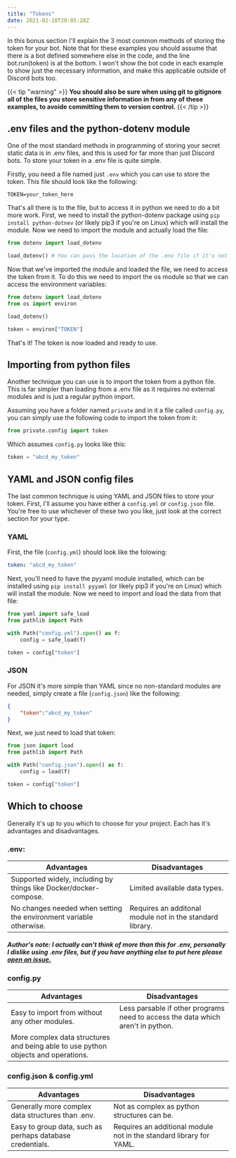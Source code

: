```yaml
---
title: "Tokens"
date: 2021-02-18T20:05:28Z
---
```


In this bonus section I'll explain the 3 most common methods of storing the token for your bot. Note that for these examples you should assume that there is a bot defined somewhere else in the code, and the line bot.run(token) is at the bottom. I won't show the bot code in each example to show just the necessary information, and make this applicable outside of Discord bots too.

{{< tip "warning" >}}
**You should also be sure when using git to gitignore all of the files you store sensitive information in from any of these examples, to avoide committing them to version control.**
{{< /tip >}}

## .env files and the python-dotenv module

One of the most standard methods in programming of storing your secret static data is in .env files, and this is used for far more than just Discord bots. To store your token in a .env file is quite simple.

Firstly, you need a file named just `.env` which you can use to store the token. This file should look like the following:

```
TOKEN=your_token_here
```

That's all there is to the file, but to access it in python we need to do a bit more work. First, we need to install the python-dotenv package using `pip install python-dotnev` (or likely pip3 if you're on Linux) which will install the module. Now we need to import the module and actually load the file:

```py
from dotenv import load_dotenv

load_dotenv() # You can pass the location of the .env file if it's not in a standard location
```

Now that we've imported the module and loaded the file, we need to access the token from it. To do this we need to import the os module so that we can access the environment variables:

```py
from dotenv import load_dotenv
from os import environ

load_dotenv()

token = environ["TOKEN"]
```

That's it! The token is now loaded and ready to use.

## Importing from python files

Another technique you can use is to import the token from a python file. This is far simpler than loading from a .env file as it requires no external modules and is just a regular python import.

Assuming you have a folder named `private` and in it a file called `config.py`, you can simply use the following code to import the token from it:

```py
from private.config import token
```

Which assumes `config.py` looks like this:

```py
token = "abcd_my_token"
```

## YAML and JSON config files

The last common technique is using YAML and JSON files to store your token. First, I'll assume you have either a `config.yml` or `config.json` file. You're free to use whichever of these two you like, just look at the correct section for your type.

### YAML

First, the file (`config.yml`) should look like the folowing:

```yml
token: "abcd_my_token"
```

Next, you'll need to have the pyyaml module installed, which can be installed using `pip install pyyaml` (or likely pip3 if you're on Linux) which will install the module. Now we need to import and load the data from that file:

```py
from yaml import safe_load
from pathlib import Path

with Path("config.yml").open() as f:
    config = safe_load(f)

token = config["token"]
```

### JSON

For JSON it's more simple than YAML since no non-standard modules are needed, simply create a file (`config.json`) like the following:

```json
{
    "token":"abcd_my_token"
}
```

Next, we just need to load that token:

```py
from json import load
from pathlib import Path

with Path("config.json").open() as f:
    config = load(f)

token = config["token"]
```

## Which to choose

Generally it's up to you which to choose for your project. Each has it's advantages and disadvantages.

### .env:

|Advantages|Disadvantages|
|---|---|
|Supported widely, including by things like Docker/docker-compose.|Limited available data types.|
|No changes needed when setting the environment variable otherwise.|Requires an additonal module not in the standard library.|

##### Author's note: I actually can't think of more than this for .env, personally I dislike using .env files, but if you have anything else to put here please [open an issue.](https://github.com/vcokltfre/tutorial/issues)

### config.py

|Advantages|Disadvantages|
|---|---|
|Easy to import from without any other modules.|Less parsable if other programs need to access the data which aren't in python.|
|More complex data structures and being able to use python objects and operations.| |

### config.json & config.yml

|Advantages|Disadvantages|
|---|---|
|Generally more complex data structures than .env.|Not as complex as python structures can be.|
|Easy to group data, such as perhaps database credentials.|Requires an additional module not in the standard library for YAML.|